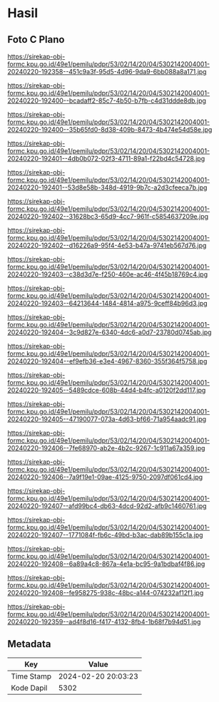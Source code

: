 # Hasil

## Foto C Plano

https://sirekap-obj-formc.kpu.go.id/49e1/pemilu/pdpr/53/02/14/20/04/5302142004001-20240220-192358--451c9a3f-95d5-4d96-9da9-6bb088a8a171.jpg

https://sirekap-obj-formc.kpu.go.id/49e1/pemilu/pdpr/53/02/14/20/04/5302142004001-20240220-192400--bcadaff2-85c7-4b50-b7fb-c4d31ddde8db.jpg

https://sirekap-obj-formc.kpu.go.id/49e1/pemilu/pdpr/53/02/14/20/04/5302142004001-20240220-192400--35b65fd0-8d38-409b-8473-4b474e54d58e.jpg

https://sirekap-obj-formc.kpu.go.id/49e1/pemilu/pdpr/53/02/14/20/04/5302142004001-20240220-192401--4db0b072-02f3-4711-89a1-f22bd4c54728.jpg

https://sirekap-obj-formc.kpu.go.id/49e1/pemilu/pdpr/53/02/14/20/04/5302142004001-20240220-192401--53d8e58b-348d-4919-9b7c-a2d3cfeeca7b.jpg

https://sirekap-obj-formc.kpu.go.id/49e1/pemilu/pdpr/53/02/14/20/04/5302142004001-20240220-192402--31628bc3-65d9-4cc7-961f-c5854637209e.jpg

https://sirekap-obj-formc.kpu.go.id/49e1/pemilu/pdpr/53/02/14/20/04/5302142004001-20240220-192402--d16226a9-95f4-4e53-b47a-9741eb567d76.jpg

https://sirekap-obj-formc.kpu.go.id/49e1/pemilu/pdpr/53/02/14/20/04/5302142004001-20240220-192403--c38d3d7e-f250-460e-ac46-4f45b18769c4.jpg

https://sirekap-obj-formc.kpu.go.id/49e1/pemilu/pdpr/53/02/14/20/04/5302142004001-20240220-192403--64213644-1484-4814-a975-9ceff84b96d3.jpg

https://sirekap-obj-formc.kpu.go.id/49e1/pemilu/pdpr/53/02/14/20/04/5302142004001-20240220-192404--3c9d827e-6340-4dc6-a0d7-23780d0745ab.jpg

https://sirekap-obj-formc.kpu.go.id/49e1/pemilu/pdpr/53/02/14/20/04/5302142004001-20240220-192404--ef9efb36-e3e4-4967-8360-355f364f5758.jpg

https://sirekap-obj-formc.kpu.go.id/49e1/pemilu/pdpr/53/02/14/20/04/5302142004001-20240220-192405--5489cdce-608b-44d4-b4fc-a0120f2dd117.jpg

https://sirekap-obj-formc.kpu.go.id/49e1/pemilu/pdpr/53/02/14/20/04/5302142004001-20240220-192405--47190077-073a-4d63-bf66-71a954aadc91.jpg

https://sirekap-obj-formc.kpu.go.id/49e1/pemilu/pdpr/53/02/14/20/04/5302142004001-20240220-192406--7fe68970-ab2e-4b2c-9267-1c911a67a359.jpg

https://sirekap-obj-formc.kpu.go.id/49e1/pemilu/pdpr/53/02/14/20/04/5302142004001-20240220-192406--7a9f19e1-09ae-4125-9750-2097df061cd4.jpg

https://sirekap-obj-formc.kpu.go.id/49e1/pemilu/pdpr/53/02/14/20/04/5302142004001-20240220-192407--afd99bc4-db63-4dcd-92d2-afb9c1460761.jpg

https://sirekap-obj-formc.kpu.go.id/49e1/pemilu/pdpr/53/02/14/20/04/5302142004001-20240220-192407--1771084f-fb6c-49bd-b3ac-dab89b155c1a.jpg

https://sirekap-obj-formc.kpu.go.id/49e1/pemilu/pdpr/53/02/14/20/04/5302142004001-20240220-192408--6a89a4c8-867a-4e1a-bc95-9a1bdbaf4f86.jpg

https://sirekap-obj-formc.kpu.go.id/49e1/pemilu/pdpr/53/02/14/20/04/5302142004001-20240220-192408--fe958275-938c-48bc-a144-074232af12f1.jpg

https://sirekap-obj-formc.kpu.go.id/49e1/pemilu/pdpr/53/02/14/20/04/5302142004001-20240220-192359--ad4f8d16-f417-4132-8fb4-1b68f7b94d51.jpg


## Metadata

| Key        | Value               |
| ---------- | ------------------- |
| Time Stamp | 2024-02-20 20:03:23 |
| Kode Dapil | 5302                |



